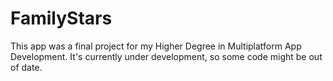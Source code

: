 # FamilyStars

This app was a final project for my Higher Degree in Multiplatform App Development. It's currently under development, so some code might be out of date.


